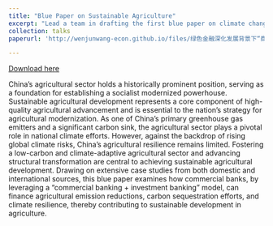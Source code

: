 ```yaml
---
title: "Blue Paper on Sustainable Agriculture"
excerpt: "Lead a team in drafting the first blue paper on climate change investment and financing in the agricultural sector"
collection: talks
paperurl: 'http://wenjunwang-econ.github.io/files/绿色金融深化发展背景下“商行+投行”支持农业可持续发展蓝皮书.pdf'

---
```

[Download here](http://wenjunwang-econ.github.io/files/绿色金融深化发展背景下“商行+投行”支持农业可持续发展蓝皮书.pdf)

China’s agricultural sector holds a historically prominent position, serving as a foundation for establishing a socialist modernized powerhouse. 
Sustainable agricultural development represents a core component of high-quality agricultural advancement and is essential to the nation’s strategy for agricultural modernization.
As one of China’s primary greenhouse gas emitters and a significant carbon sink, the agricultural sector plays a pivotal role in national climate efforts. 
However, against the backdrop of rising global climate risks, China’s agricultural resilience remains limited. 
Fostering a low-carbon and climate-adaptive agricultural sector and advancing structural transformation are central to achieving sustainable agricultural development. 
Drawing on extensive case studies from both domestic and international sources, this blue paper examines how commercial banks, by leveraging a “commercial banking + investment banking” model, can finance agricultural emission reductions, carbon sequestration efforts, and climate resilience, thereby contributing to sustainable development in agriculture.
